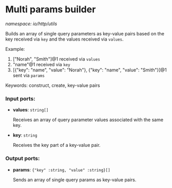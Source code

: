 # Multi params builder

_namespace: io/http/utils_

Builds an array of single query parameters as key-value pairs based on the key received via `key` and the values received via `values`.

Example:
1. ["Norah", "Smith"]@1 received via `values`
2. "name"@1 received via `key`
3. [{"key": "name", "value": "Norah"}, {"key": "name", "value": "Smith"}]@1 sent via `params`

Keywords: construct, create, key-value pairs

### Input ports:

* __values__: ` string[] `

    Receives an array of query parameter values associated with the same key.


* __key__: ` string `

    Receives the key part of a key-value pair.

### Output ports:

* __params__: ` {"key" :string, "value" :string}[] `

    Sends an array of single query params as key-value pairs.


